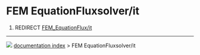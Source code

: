 # FEM EquationFluxsolver/it
1.  REDIRECT [FEM_EquationFlux/it](FEM_EquationFlux/it.md)



---
![](images/Button_right.svg) [documentation index](../README.md) > FEM EquationFluxsolver/it
